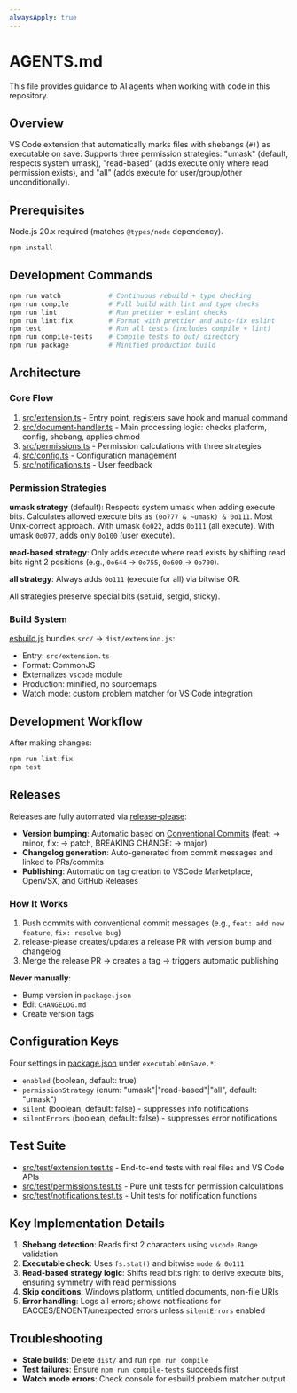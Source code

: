 ```yaml
---
alwaysApply: true
---
```


# AGENTS.md

This file provides guidance to AI agents when working with code in this
repository.

## Overview

VS Code extension that automatically marks files with shebangs (`#!`) as
executable on save. Supports three permission strategies: "umask" (default,
respects system umask), "read-based" (adds execute only where read permission
exists), and "all" (adds execute for user/group/other unconditionally).

## Prerequisites

Node.js 20.x required (matches `@types/node` dependency).

```sh
npm install
```

## Development Commands

```sh
npm run watch            # Continuous rebuild + type checking
npm run compile          # Full build with lint and type checks
npm run lint             # Run prettier + eslint checks
npm run lint:fix         # Format with prettier and auto-fix eslint
npm test                 # Run all tests (includes compile + lint)
npm run compile-tests    # Compile tests to out/ directory
npm run package          # Minified production build
```

## Architecture

### Core Flow

1. [src/extension.ts](src/extension.ts) - Entry point, registers save hook and
   manual command
2. [src/document-handler.ts](src/document-handler.ts) - Main processing logic:
   checks platform, config, shebang, applies chmod
3. [src/permissions.ts](src/permissions.ts) - Permission calculations with
   three strategies
4. [src/config.ts](src/config.ts) - Configuration management
5. [src/notifications.ts](src/notifications.ts) - User feedback

### Permission Strategies

**umask strategy** (default): Respects system umask when adding execute bits.
Calculates allowed execute bits as `(0o777 & ~umask) & 0o111`. Most
Unix-correct approach. With umask `0o022`, adds `0o111` (all execute). With
umask `0o077`, adds only `0o100` (user execute).

**read-based strategy**: Only adds execute where read exists by shifting read bits
right 2 positions (e.g., `0o644` → `0o755`, `0o600` → `0o700`).

**all strategy**: Always adds `0o111` (execute for all) via bitwise OR.

All strategies preserve special bits (setuid, setgid, sticky).

### Build System

[esbuild.js](esbuild.js) bundles `src/` → `dist/extension.js`:

- Entry: `src/extension.ts`
- Format: CommonJS
- Externalizes `vscode` module
- Production: minified, no sourcemaps
- Watch mode: custom problem matcher for VS Code integration

## Development Workflow

After making changes:

```sh
npm run lint:fix
npm test
```

## Releases

Releases are fully automated via
[release-please](https://github.com/googleapis/release-please):

- **Version bumping**: Automatic based on
  [Conventional Commits](https://www.conventionalcommits.org/) (feat: →
  minor, fix: → patch, BREAKING CHANGE: → major)
- **Changelog generation**: Auto-generated from commit messages and
  linked to PRs/commits
- **Publishing**: Automatic on tag creation to VSCode Marketplace,
  OpenVSX, and GitHub Releases

### How It Works

1. Push commits with conventional commit messages (e.g.,
   `feat: add new feature`, `fix: resolve bug`)
2. release-please creates/updates a release PR with version bump and
   changelog
3. Merge the release PR → creates a tag → triggers automatic
   publishing

**Never manually**:

- Bump version in `package.json`
- Edit `CHANGELOG.md`
- Create version tags

## Configuration Keys

Four settings in [package.json](package.json) under `executableOnSave.*`:

- `enabled` (boolean, default: true)
- `permissionStrategy` (enum: "umask"|"read-based"|"all", default: "umask")
- `silent` (boolean, default: false) - suppresses info notifications
- `silentErrors` (boolean, default: false) - suppresses error notifications

## Test Suite

- [src/test/extension.test.ts](src/test/extension.test.ts) - End-to-end tests
  with real files and VS Code APIs
- [src/test/permissions.test.ts](src/test/permissions.test.ts) - Pure unit tests
  for permission calculations
- [src/test/notifications.test.ts](src/test/notifications.test.ts) - Unit tests
  for notification functions

## Key Implementation Details

1. **Shebang detection**: Reads first 2 characters using `vscode.Range`
   validation
2. **Executable check**: Uses `fs.stat()` and bitwise `mode & 0o111`
3. **Read-based strategy logic**: Shifts read bits right to derive execute bits,
   ensuring symmetry with read permissions
4. **Skip conditions**: Windows platform, untitled documents, non-file URIs
5. **Error handling**: Logs all errors; shows notifications for
   EACCES/ENOENT/unexpected errors unless `silentErrors` enabled

## Troubleshooting

- **Stale builds**: Delete `dist/` and run `npm run compile`
- **Test failures**: Ensure `npm run compile-tests` succeeds first
- **Watch mode errors**: Check console for esbuild problem matcher output

